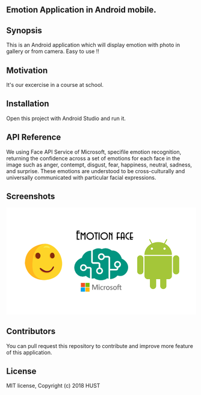 ## Emotion Application in Android mobile.

## Synopsis

This is an Android application which will display emotion with photo in gallery or from camera. Easy to use !!


## Motivation

It's our excercise in a course at school.

## Installation

Open this project with Android Studio and run it.

## API Reference

We using Face API Service of Microsoft, specifile emotion recognition, returning the confidence across a set of emotions for each face in the image such as anger, contempt, disgust, fear, happiness, neutral, sadness, and surprise. These emotions are understood to be cross-culturally and universally communicated with particular facial expressions.  
[](https://azure.microsoft.com/en-us/services/cognitive-services/face/?v=18.05)

## Screenshots

![Emoji Logo](./emoji.png)

## Contributors

You can pull request this repository to contribute and improve more feature of this application.

## License

MIT license, Copyright (c) 2018 HUST
